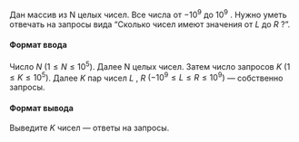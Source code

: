Дан массив из N целых чисел. Все числа от $− 1 0 ^9$ до $1 0 ^9$ . Нужно уметь отвечать на запросы вида “Cколько чисел имеют значения от $L$ до $R$ ?”. 

#### Формат ввода ####

Число $N$ $( 1 ≤ N ≤ 1 0 ^5 )$. Далее N целых чисел. Затем число запросов $K$ $( 1 ≤ K ≤ 1 0 ^5 )$. Далее $K$ пар чисел $L$ , $R$ $( − 1 0 ^9 ≤ L ≤ R ≤ 1 0 ^9 )$ — собственно запросы. 

#### Формат вывода ####

Выведите $K$ чисел — ответы на запросы.
